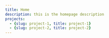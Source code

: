 ```yaml
---
title: Home
description: this is the homepage description
projects:
  - {slug: project-1, title: project-1}
  - {slug: project-2, title: project-2}
---
```

